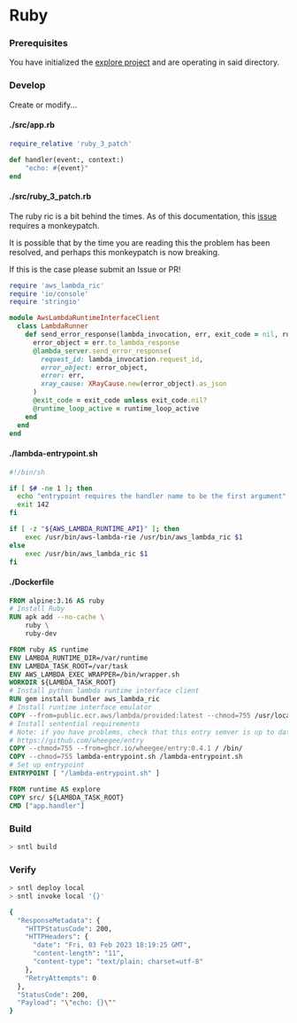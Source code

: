 # Ruby

### Prerequisites

You have initialized the [explore project](/explore/project) and are operating in said directory.

### Develop

Create or modify...

<!-- tabs:start -->

#### **./src/app.rb**

```ruby
require_relative 'ruby_3_patch'

def handler(event:, context:)
    "echo: #{event}"
end
```

#### **./src/ruby_3_patch.rb**
The ruby ric is a bit behind the times. As of this documentation, this [issue](https://github.com/aws/aws-lambda-ruby-runtime-interface-client/issues/14) requires a monkeypatch.

It is possible that by the time you are reading this the problem has been resolved, and perhaps this monkeypatch is now breaking.

If this is the case please submit an Issue or PR!

```ruby
require 'aws_lambda_ric'
require 'io/console'
require 'stringio'

module AwsLambdaRuntimeInterfaceClient
  class LambdaRunner
    def send_error_response(lambda_invocation, err, exit_code = nil, runtime_loop_active = true)
      error_object = err.to_lambda_response
      @lambda_server.send_error_response(
        request_id: lambda_invocation.request_id,
        error_object: error_object,
        error: err,
        xray_cause: XRayCause.new(error_object).as_json
      )
      @exit_code = exit_code unless exit_code.nil?
      @runtime_loop_active = runtime_loop_active
    end
  end
end
```

#### **./lambda-entrypoint.sh**

```bash
#!/bin/sh

if [ $# -ne 1 ]; then
  echo "entrypoint requires the handler name to be the first argument" 1>&2
  exit 142
fi

if [ -z "${AWS_LAMBDA_RUNTIME_API}" ]; then
    exec /usr/bin/aws-lambda-rie /usr/bin/aws_lambda_ric $1
else
    exec /usr/bin/aws_lambda_ric $1
fi
```

#### **./Dockerfile**

```dockerfile
FROM alpine:3.16 AS ruby
# Install Ruby
RUN apk add --no-cache \
    ruby \
    ruby-dev

FROM ruby AS runtime
ENV LAMBDA_RUNTIME_DIR=/var/runtime
ENV LAMBDA_TASK_ROOT=/var/task
ENV AWS_LAMBDA_EXEC_WRAPPER=/bin/wrapper.sh
WORKDIR ${LAMBDA_TASK_ROOT}
# Install python lambda runtime interface client
RUN gem install bundler aws_lambda_ric
# Install runtime interface emulator
COPY --from=public.ecr.aws/lambda/provided:latest --chmod=755 /usr/local/bin/aws-lambda-rie /usr/bin/aws-lambda-rie
# Install sentential requirements
# Note: if you have problems, check that this entry semver is up to date
# https://github.com/wheegee/entry
COPY --chmod=755 --from=ghcr.io/wheegee/entry:0.4.1 / /bin/
COPY --chmod=755 lambda-entrypoint.sh /lambda-entrypoint.sh
# Set up entrypoint
ENTRYPOINT [ "/lambda-entrypoint.sh" ]

FROM runtime AS explore
COPY src/ ${LAMBDA_TASK_ROOT}
CMD ["app.handler"]
```

<!-- tabs:end -->

### Build

```bash
> sntl build
```

### Verify

```bash
> sntl deploy local
> sntl invoke local '{}'

{
  "ResponseMetadata": {
    "HTTPStatusCode": 200,
    "HTTPHeaders": {
      "date": "Fri, 03 Feb 2023 18:19:25 GMT",
      "content-length": "11",
      "content-type": "text/plain; charset=utf-8"
    },
    "RetryAttempts": 0
  },
  "StatusCode": 200,
  "Payload": "\"echo: {}\""
}
```